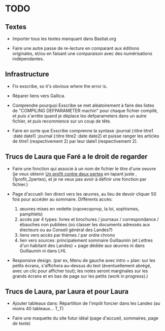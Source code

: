 TODO
====

Textes
------

  * Importer tous les textes manquant dans Bastiat.org

  * Faire une autre passe de re-lecture en comparant aux éditions originales,
    et/ou en faisant une comparaison avec des numérisations indépendantes.


Infrastructure
--------------
  
  * Fix exscribe, so it's obvious where the error is.

  * Réparer liens vers Gallica.

  * Comprendre pourquoi Exscribe se met aléatoirement à faire des listes de "COMPILING DEFPARAMETER machin" pour chaque fichier compilé, et puis s'arrête quand je déplace les defparameters dans un autre fichier, et puis recommence sur un coup de tête.

  * Faire en sorte que Exscribe comprenne la syntaxe :journal (:titre titre1 :date date1) :journal (:titre titre2 :date date2) et puisse ranger les articles de titre1 (respectivement 2) par leur date1 (respectivement 2).

Trucs de Laura que Faré a le droit de regarder
----------------------------------------------

  * Faire une fonction qui associe à un nom de fichier le titre d'une oeuvre (je veux obtenir <a href="1profit_2pertes">Un profit contre deux pertes</a> en tapant juste ,(1profit_2pertes), et je ne veux pas avoir à définir une fonction par fichier.)

  * Page d'accueil: lien direct vers les œuvres, au lieu de devoir cliquer 50 fois pour accéder au sommaire.
  Différents accès:
    1) œuvres mises en vedette (cqovecqonvp, la loi, sophismes, pamphlets)
    2) accès par 4 types: livres et brochures / journaux / correspondance / ébauches non publiées (où classer les documents adressés aux électeurs ou au Conseil général des Landes?)
    3) liens vers accès par thèmes / par ordre chrono
    4) lien vers sources: principalement sommaire Guillaumin (et Lettres d'un habitant des Landes) + page dédiée aux œuvres ni dans Guillaumin ni dans LHL

  * Responsive design. (par ex, Menu de gauche avec intro + plan: sur les petits écrans, s'affichera au-dessus du text (éventuellement abrégé, avec un clic pour afficher tout); les notes seront marginales sur les grands écrans et en bas de page sur les petits (work in progress).)
 

Trucs de Laura, par Laura et pour Laura
---------------------------------------

  * Ajouter tableaux dans: Répartition de l'impôt foncier dans les Landes (au moins 40 tableaux... T_T)

  * Faire une maquette du site futur idéal (page d'accueil, sommaires, page de texte)
